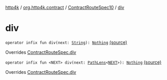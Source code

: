 [http4k](../../index.md) / [org.http4k.contract](../index.md) / [ContractRouteSpec10](index.md) / [div](./div.md)

# div

`operator infix fun div(next: `[`String`](https://kotlinlang.org/api/latest/jvm/stdlib/kotlin/-string/index.html)`): `[`Nothing`](https://kotlinlang.org/api/latest/jvm/stdlib/kotlin/-nothing/index.html) [(source)](https://github.com/http4k/http4k/blob/master/http4k-contract/src/main/kotlin/org/http4k/contract/routeSpec.kt#L222)

Overrides [ContractRouteSpec.div](../-contract-route-spec/div.md)


`operator infix fun <NEXT> div(next: `[`PathLens`](../../org.http4k.lens/-path-lens/index.md)`<`[`NEXT`](div.md#NEXT)`>): `[`Nothing`](https://kotlinlang.org/api/latest/jvm/stdlib/kotlin/-nothing/index.html) [(source)](https://github.com/http4k/http4k/blob/master/http4k-contract/src/main/kotlin/org/http4k/contract/routeSpec.kt#L224)

Overrides [ContractRouteSpec.div](../-contract-route-spec/div.md)

